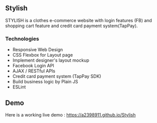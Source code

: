 ## Stylish
STYLISH is a clothes e-commerce website with login features (FB) and shopping cart feature and credit card payment system(TapPay).

### Technologies
* Responsive Web Design
* CSS Flexbox for Layout page
* Implement designer's layout mockup
* Facebook Login API
* AJAX / RESTful APIs
* Credit card payment system (TapPay SDK) 
* Build business logic by Plain JS
* ESLint

## Demo

Here is a working live demo : https://a2398911.github.io/Stylish

